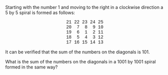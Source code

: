   <p>Starting with the number 1 and moving to the right in a clockwise direction a 5 by 5 spiral is formed as follows:</p>  <p style='text-align:center;font-family:courier new;'>21 22 23 24 25<br />  20 &nbsp;7 &nbsp;8 &nbsp;9 10<br />  19 &nbsp;6 &nbsp;1 &nbsp;2 11<br />  18 &nbsp;5 &nbsp;4 &nbsp;3 12<br />  17 16 15 14 13</p>  <p>It can be verified that the sum of the numbers on the diagonals is 101.</p>  <p>What is the sum of the numbers on the diagonals in a 1001 by 1001 spiral formed in the same way?</p>    